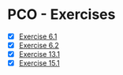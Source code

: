 # PCO - Exercises

- [x] [Exercise 6.1](ex06p1)
- [x] [Exercise 6.2](ex06p2)
- [x] [Exercise 13.1](ex13p1)
- [x] [Exercise 15.1](ex15p1)
